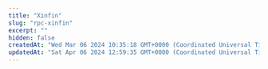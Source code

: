 ```yaml
---
title: "Xinfin"
slug: "rpc-xinfin"
excerpt: ""
hidden: false
createdAt: "Wed Mar 06 2024 10:35:18 GMT+0000 (Coordinated Universal Time)"
updatedAt: "Sat Apr 06 2024 12:59:35 GMT+0000 (Coordinated Universal Time)"
---
```

